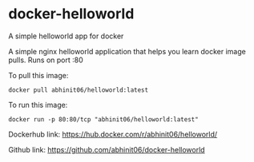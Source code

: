 # docker-helloworld

A simple helloworld app for docker

A simple nginx helloworld application that helps you learn docker image pulls. Runs on port :80

To pull this image:
```
docker pull abhinit06/helloworld:latest
```

To run this image:
```
docker run -p 80:80/tcp "abhinit06/helloworld:latest"
```

Dockerhub link: https://hub.docker.com/r/abhinit06/helloworld/

Github link: https://github.com/abhinit06/docker-helloworld
